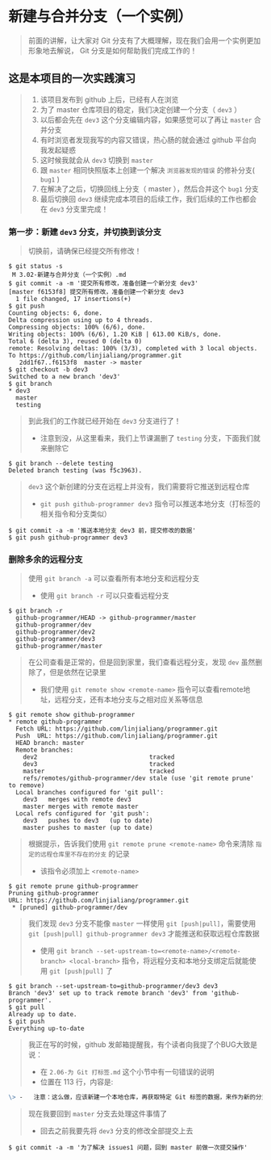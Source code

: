 # 新建与合并分支（一个实例）
> 前面的讲解，让大家对 Git 分支有了大概理解，现在我们会用一个实例更加形象地去解说， Git 分支是如何帮助我们完成工作的！

## 这是本项目的一次实践演习
> 1. 该项目发布到 github 上后，已经有人在浏览
> 2. 为了 master 仓库项目的稳定，我们决定创建一个分支（ `dev3` ）
> 3. 以后都会先在 `dev3` 这个分支编辑内容，如果感觉可以了再让 `master` 合并分支
> 4. 有时浏览者发现我写的内容又错误，热心肠的就会通过 github 平台向我发起疑惑
> 5. 这时候我就会从 `dev3` 切换到 `master`
> 6. 跟 `master` 相同快照版本上创建一个解决 `浏览器发现的错误` 的修补分支( `bug1` )
> 7. 在解决了之后，切换回线上分支（ master ），然后合并这个 `bug1` 分支
> 8. 最后切换回 `dev3` 继续完成本项目的后续工作，我们后续的工作也都会在 `dev3` 分支里完成！

### 第一步：新建 `dev3` 分支，并切换到该分支
> 切换前，请确保已经提交所有修改！

```shell
$ git status -s
 M 3.02-新建与合并分支（一个实例）.md
$ git commit -a -m '提交所有修改，准备创建一个新分支 dev3'
[master f6153f8] 提交所有修改，准备创建一个新分支 dev3
  1 file changed, 17 insertions(+)
$ git push
Counting objects: 6, done.
Delta compression using up to 4 threads.
Compressing objects: 100% (6/6), done.
Writing objects: 100% (6/6), 1.20 KiB | 613.00 KiB/s, done.
Total 6 (delta 3), reused 0 (delta 0)
remote: Resolving deltas: 100% (3/3), completed with 3 local objects.
To https://github.com/linjialiang/programmer.git
   2dd1f67..f6153f8  master -> master
$ git checkout -b dev3
Switched to a new branch 'dev3'
$ git branch
* dev3
  master
  testing
```

> 到此我们的工作就已经开始在 `dev3` 分支进行了！
> - 注意到没，从这里看来，我们上节课漏删了 `testing` 分支，下面我们就来删除它

```shell
$ git branch --delete testing
Deleted branch testing (was f5c3963).
```

> `dev3` 这个新创建的分支在远程上并没有，我们需要将它推送到远程仓库
> - `git push github-programmer dev3` 指令可以推送本地分支（打标签的相关指令和分支类似）

```shell
$ git commit -a -m '推送本地分支 dev3 前，提交修改的数据'
$ git push github-programmer dev3
```

### 删除多余的远程分支
> 使用 `git branch -a` 可以查看所有本地分支和远程分支
> - 使用 `git branch -r` 可以只查看远程分支

```shell
$ git branch -r
  github-programmer/HEAD -> github-programmer/master
  github-programmer/dev
  github-programmer/dev2
  github-programmer/dev3
  github-programmer/master
```

> 在公司查看是正常的，但是回到家里，我们查看远程分支，发现 `dev` 虽然删除了，但是依然在记录里
> - 我们使用 `git remote show <remote-name>` 指令可以查看remote地址，远程分支，还有本地分支与之相对应关系等信息

```shell
$ git remote show github-programmer
* remote github-programmer
  Fetch URL: https://github.com/linjialiang/programmer.git
  Push  URL: https://github.com/linjialiang/programmer.git
  HEAD branch: master
  Remote branches:
    dev2                               tracked
    dev3                               tracked
    master                             tracked
    refs/remotes/github-programmer/dev stale (use 'git remote prune' to remove)
  Local branches configured for 'git pull':
    dev3   merges with remote dev3
    master merges with remote master
  Local refs configured for 'git push':
    dev3   pushes to dev3   (up to date)
    master pushes to master (up to date)
```

> 根据提示，告诉我们使用 `git remote prune <remote-name>` 命令来清除 `指定的远程仓库里不存在的分支` 的记录
> - 该指令必须加上 `<remote-name>`

```shell
$ git remote prune github-programmer
Pruning github-programmer
URL: https://github.com/linjialiang/programmer.git
 * [pruned] github-programmer/dev
```

> 我们发现 `dev3` 分支不能像 `master` 一样使用 `git [push|pull]`，需要使用 `git [push|pull] github-programmer dev3` 才能推送和获取远程仓库数据
> - 使用 `git branch --set-upstream-to=<remote-name>/<remote-branch> <local-branch>` 指令，将远程分支和本地分支绑定后就能使用 `git [push|pull]` 了

```shell
$ git branch --set-upstream-to=github-programmer/dev3 dev3
Branch 'dev3' set up to track remote branch 'dev3' from 'github-programmer'.
$ git pull
Already up to date.
$ git push
Everything up-to-date
```

> 我正在写的时候，github 发邮箱提醒我，有个读者向我提了个BUG大致是说：
> - 在 `2.06-为 Git 打标签.md` 这个小节中有一句错误的说明
> - 位置在 113 行，内容是:

```md
\> -   注意：这么做，应该新建一个本地仓库，再获取特定 Git 标签的数据，来作为新的分支
```

> 现在我要回到 `master` 分支去处理这件事情了
> - 回去之前我要先将 `dev3` 分支的修改全部提交上去

```shell
$ git commit -a -m '为了解决 issues1 问题，回到 master 前做一次提交操作'
```
